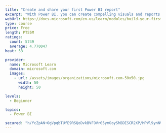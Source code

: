 ```yaml
---
title: "Create and share your first Power BI report"
excerpt: "With Power BI, you can create compelling visuals and reports. In this module, you learn how to use Power BI Desktop to connect to data, build visuals, and create a report that you can share with others in your organization. You then learn how to publish the report to the Power BI service, so that others can see your insights and benefit from your work."
webUrl: https://docs.microsoft.com/en-us/learn/modules/build-your-first-power-bi-report/
type: course
price: Free
length: PT55M
ratings:
  count: 5749
  average: 4.770047
heat: 53

provider:
  name: Microsoft Learn
  domain: microsoft.com
  images:
    - url: /assets/images/organizations/microsoft.com-50x50.jpg
      width: 50
      height: 50

levels:
  - Beginner

topics:
  - Power BI

secured: "h/fcZpAN+OgVpqbTUfE9RSQoDvkBVFOVr05ymOoyShBDESCR2XP/MPVl9ynNVwvMgsah9agdE3gRmNUxH0mWiz4M+F4B6BAbfvM/OhMjw84saqh5Dsr3vXJbN8gGLXX0ii7RM+z6bFRrPfhYsVlpIp5tZhXpx5++sTq/et7fJs9KT7IKntg6aC2Kyb6gi3FJ9fvGnZbfjJb2PvUkHDOxBLwnjIrK795J+m8YLCTBIE9NzVe9yIcWL1VxpaVASabBXJhDq/JpQpV9erOvxaa36mHRQgOLKez3kFxrwBmcQZwh3Aaz5mFyyZtrShmEHAaFbTgCy2jbywHMDgIT1lEayympdm8DvEId3UGmEmfJzZVgqn76rmnO4CHgDEVizFdQ/8/EHgYEfA26jWH8Zx2ttDAJvM/C0MJ44VSX87IxURE=;SvnmVgIygJS15dr0O+hxpw=="
---
```


